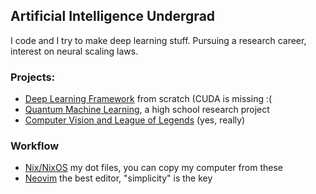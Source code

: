 ## Artificial Intelligence Undergrad

I code and I try to make deep learning stuff. Pursuing a research career, interest on neural scaling laws.

### Projects:
- [Deep Learning Framework](https://github.com/tomiock/macrograd) from scratch (CUDA is missing :(
- [Quantum Machine Learning](https://github.com/tomiock/quantum-GAN), a high school research project
- [Computer Vision and League of Legends](https://github.com/tomiock/LeagueOfLegends-Analytics) (yes, really)


### Workflow
- [Nix/NixOS](https://github.com/tomiock/nix-config) my dot files, you can copy my computer from these
- [Neovim](https://github.com/tomiock/neovimrc) the best editor, "simplicity" is the key
